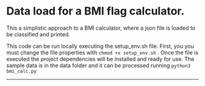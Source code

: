 # Data load for a BMI flag calculator.

This a simplistic approach to a BMI calculator, where a json file is loaded to be
classified and printed.

This code can be run locally executing the setup_env.sh file. First, you you must change
the file properties with `chmod +x setup_env.sh` . Once the file is executed the project 
dependencies will be installed and ready for use. 
The sample data is in the data folder and it can be processed running `python3 bmi_calc.py`

----

